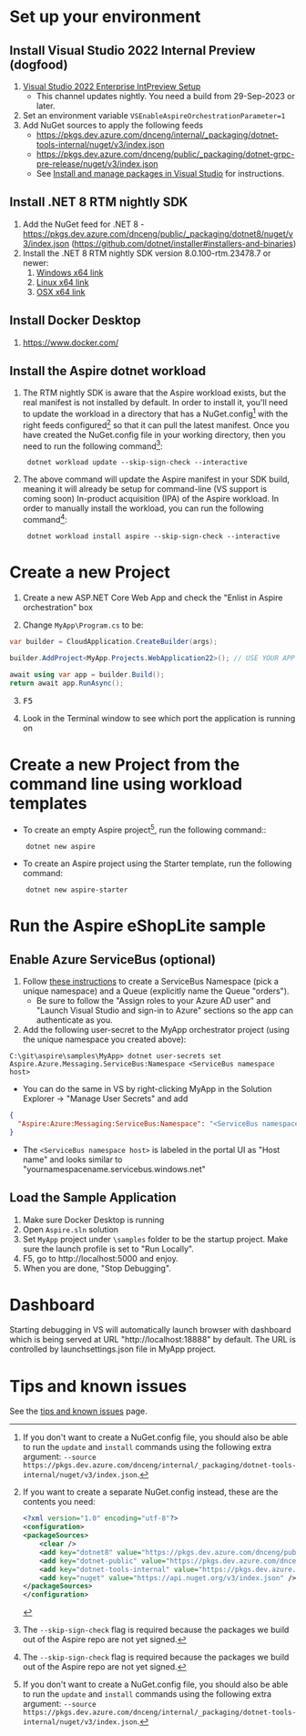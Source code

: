 # Set up your environment

## Install Visual Studio 2022 Internal Preview (dogfood)

1. [Visual Studio 2022 Enterprise IntPreview Setup](https://aka.ms/vs/17/intpreview/vs_enterprise.exe)
    - This channel updates nightly. You need a build from 29-Sep-2023 or later.
2. Set an environment variable `VSEnableAspireOrchestrationParameter=1`
3. Add NuGet sources to apply the following feeds
    - https://pkgs.dev.azure.com/dnceng/internal/_packaging/dotnet-tools-internal/nuget/v3/index.json
    - https://pkgs.dev.azure.com/dnceng/public/_packaging/dotnet-grpc-pre-release/nuget/v3/index.json
    - See [Install and manage packages in Visual Studio](https://learn.microsoft.com/nuget/consume-packages/install-use-packages-visual-studio#package-sources) for instructions.

## Install .NET 8 RTM nightly SDK

1. Add the NuGet feed for .NET 8 - https://pkgs.dev.azure.com/dnceng/public/_packaging/dotnet8/nuget/v3/index.json (https://github.com/dotnet/installer#installers-and-binaries)
2. Install the .NET 8 RTM nightly SDK version 8.0.100-rtm.23478.7 or newer:
   1. [Windows x64 link](https://dotnetbuilds.azureedge.net/public/Sdk/8.0.100-rtm.23478.7/dotnet-sdk-8.0.100-rtm.23478.7-win-x64.exe)
   2. [Linux x64 link](https://dotnetbuilds.azureedge.net/public/Sdk/8.0.100-rtm.23478.7/dotnet-sdk-8.0.100-rtm.23478.7-linux-x64.tar.gz)
   3. [OSX x64 link](https://dotnetbuilds.azureedge.net/public/Sdk/8.0.100-rtm.23478.7/dotnet-sdk-8.0.100-rtm.23478.7-osx-x64.tar.gz)

## Install Docker Desktop

1. https://www.docker.com/

## Install the Aspire dotnet workload

1. The RTM nightly SDK is aware that the Aspire workload exists, but the real manifest is not installed by default. In order to install it, you'll need to update the workload in a directory that has a NuGet.config[^3] with the right feeds configured[^2] so that it can pull the latest manifest. Once you have created the NuGet.config file in your working directory, then you need to run the following command[^1]:

   ```shell
    dotnet workload update --skip-sign-check --interactive
   ```

2. The above command will update the Aspire manifest in your SDK build, meaning it will already be setup for command-line (VS support is coming soon) In-product acquisition (IPA) of the Aspire workload. In order to manually install the workload, you can run the following command[^1]:

   ```shell
    dotnet workload install aspire --skip-sign-check --interactive
   ```

[^1]: The `--skip-sign-check` flag is required because the packages we build out of the Aspire repo are not yet signed.
[^2]: If you want to create a separate NuGet.config instead, these are the contents you need:
      ```xml
      <?xml version="1.0" encoding="utf-8"?>
      <configuration>
      <packageSources>
          <clear />
          <add key="dotnet8" value="https://pkgs.dev.azure.com/dnceng/public/_packaging/dotnet8/nuget/v3/index.json" />
          <add key="dotnet-public" value="https://pkgs.dev.azure.com/dnceng/public/_packaging/dotnet-public/nuget/v3/index.json" />
          <add key="dotnet-tools-internal" value="https://pkgs.dev.azure.com/dnceng/internal/_packaging/dotnet-tools-internal/nuget/v3/index.json" />
          <add key="nuget" value="https://api.nuget.org/v3/index.json" />
      </packageSources>
      </configuration>
      ```
[^3]: If you don't want to create a NuGet.config file, you should also be able to run the `update` and `install` commands using the following extra argument: `--source https://pkgs.dev.azure.com/dnceng/internal/_packaging/dotnet-tools-internal/nuget/v3/index.json`.

# Create a new Project

1. Create a new ASP.NET Core Web App and check the "Enlist in Aspire orchestration" box

2. Change `MyApp\Program.cs` to be:

```C#
var builder = CloudApplication.CreateBuilder(args);

builder.AddProject<MyApp.Projects.WebApplication22>(); // USE YOUR APP NAME

await using var app = builder.Build();
return await app.RunAsync();
```
3. <kbd>F5</kbd>

4. Look in the Terminal window to see which port the application is running on

# Create a new Project from the command line using workload templates

- To create an empty Aspire project[^3], run the following command::

```shell
    dotnet new aspire
```

- To create an Aspire project using the Starter template, run the following command:

```shell
    dotnet new aspire-starter
```

[^3]: In order for these commands to work, you must have already installed the Aspire workload by following the steps in #Install-the-Aspire-dotnet-workload section.

# Run the Aspire eShopLite sample

## Enable Azure ServiceBus (optional)

1. Follow [these instructions](https://learn.microsoft.com/azure/service-bus-messaging/service-bus-dotnet-get-started-with-queues?tabs=passwordless#create-a-namespace-in-the-azure-portal) to create a ServiceBus Namespace (pick a unique namespace) and a Queue (explicitly name the Queue "orders").
    - Be sure to follow the "Assign roles to your Azure AD user" and "Launch Visual Studio and sign-in to Azure" sections so the app can authenticate as you.
2. Add the following user-secret to the MyApp orchestrator project (using the unique namespace you created above):

```shell
C:\git\aspire\samples\MyApp> dotnet user-secrets set Aspire.Azure.Messaging.ServiceBus:Namespace <ServiceBus namespace host>
```

- You can do the same in VS by right-clicking MyApp in the Solution Explorer -> "Manage User Secrets" and add

```json
{
  "Aspire:Azure:Messaging:ServiceBus:Namespace": "<ServiceBus namespace host>"
}
```

- The `<ServiceBus namespace host>` is labeled in the portal UI as "Host name" and looks similar to "yournamespacename.servicebus.windows.net"

## Load the Sample Application

1. Make sure Docker Desktop is running
2. Open `Aspire.sln` solution
3. Set `MyApp` project under `\samples` folder to be the startup project. Make sure the launch profile is set to "Run Locally".
4. F5, go to http://localhost:5000 and enjoy.
5. When you are done, "Stop Debugging".

# Dashboard

Starting debugging in VS will automatically launch browser with dashboard which is being served at URL "http://localhost:18888" by default. The URL is controlled by launchsettings.json file in MyApp project.

# Tips and known issues

See the [tips and known issues](tips-and-known-issues.md) page.
